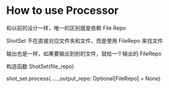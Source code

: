 # How to use Processor

和以前的设计一样，唯一的区别就是依赖 File Repo

ShotSet 不在直接对应文件夹和文件，而是使用 FileRepo 来找文件

输出也是一样，如果要输出到别的文件，就给一个输出的 FileRepo

构造函数 ShotSet(file_repo)

shot_set.process(.....,output_repo: Optional[FileRepo] = None)

